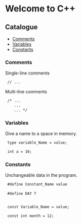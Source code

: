 # Welcome to C++

## Catalogue
- [Comments](#Comments)
- [Variables](#Variables)
- [Constants](#Constants)


### Comments

Single-line comments

```markdown
 // ...
```

Multi-line comments

```markdown
 /* ...
    ...
    ... */
```

### Variables
Give a name to a space in memory.

```markdown
 type variable_Name = value;

 int a = 10;
```

### Constants
Unchangeable data in the program.

```markdown
 #define Constant_Name value
 
 #define DAY 7
```

```markdown

 const Variable_Name = value;

 const int month = 12;
```


